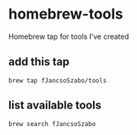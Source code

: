 # homebrew-tools

Homebrew tap for tools I've created

## add this tap

```
brew tap fJancsoSzabo/tools
```

## list available tools

```
brew search fJancsoSzabo
```
